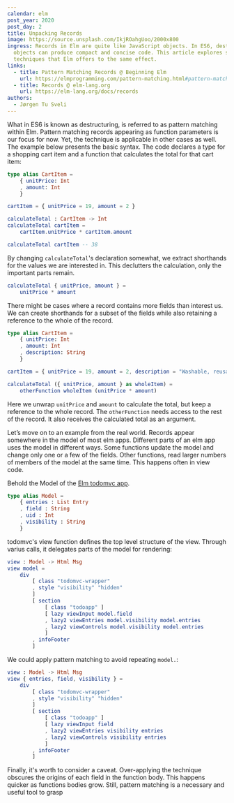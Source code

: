 ```yaml
---
calendar: elm
post_year: 2020
post_day: 2
title: Unpacking Records
image: https://source.unsplash.com/IkjROahgUoo/2000x800
ingress: Records in Elm are quite like JavaScript objects. In ES6, destructuring
  objects can produce compact and concise code. This article explores some
  techniques that Elm offers to the same effect.
links:
  - title: Pattern Matching Records @ Beginning Elm
    url: https://elmprogramming.com/pattern-matching.html#pattern-matching-records
  - title: Records @ elm-lang.org
    url: https://elm-lang.org/docs/records
authors:
  - Jørgen Tu Sveli
---
```

What in ES6 is known as destructuring, is referred to as pattern matching within Elm. Pattern matching records appearing as function parameters is our focus for now. Yet, the technique is applicable in other cases as well. The example below presents the basic syntax. The code declares a type for a shopping cart item and a function that calculates the total for that cart item:

```elm
type alias CartItem = 
    { unitPrice: Int
    , amount: Int
    }

cartItem = { unitPrice = 19, amount = 2 }

calculateTotal : CartItem -> Int
calculateTotal cartItem =
    cartItem.unitPrice * cartItem.amount

calculateTotal cartItem -- 38
```

By changing `calculateTotal`'s declaration somewhat, we extract shorthands for the values we are interested in. This declutters the calculation, only the important parts remain.

```elm
calculateTotal { unitPrice, amount } =
    unitPrice * amount
```

There might be cases where a record contains more fields than interest us. We can create shorthands for a subset of the fields while also retaining a reference to the whole of the record.

```elm
type alias CartItem = 
    { unitPrice: Int
    , amount: Int
    , description: String
    }

cartItem = { unitPrice = 19, amount = 2, description = "Washable, reusable face mask" }

calculateTotal ({ unitPrice, amount } as wholeItem) =    
    otherFunction wholeItem (unitPrice * amount)
```

Here we unwrap `unitPrice` and `amount` to calculate the total, but keep a reference to the whole record. The `otherFunction` needs access to the rest of the record. It also receives the calculated total as an argument.

Let’s move on to an example from the real world. Records appear somewhere in the model of most elm apps. Different parts of an elm app uses the model in different ways. Some functions update the model and change only one or a few of the fields. Other functions, read larger numbers of members of the model at the same time. This happens often in view code.

Behold the Model of the [Elm todomvc app](https://github.com/evancz/elm-todomvc/blob/master/src/Main.elm).

```elm
type alias Model =
    { entries : List Entry
    , field : String
    , uid : Int
    , visibility : String
    }
```

todomvc's view function defines the top level structure of the view. Through varius calls, it delegates parts of the model for rendering:

```elm
view : Model -> Html Msg
view model =
    div
        [ class "todomvc-wrapper"
        , style "visibility" "hidden"
        ]
        [ section
            [ class "todoapp" ]
            [ lazy viewInput model.field
            , lazy2 viewEntries model.visibility model.entries
            , lazy2 viewControls model.visibility model.entries
            ]
        , infoFooter
        ]
```

We could apply pattern matching to avoid repeating `model.`:

```elm
view : Model -> Html Msg
view { entries, field, visibility } =
    div
        [ class "todomvc-wrapper"
        , style "visibility" "hidden"
        ]
        [ section
            [ class "todoapp" ]
            [ lazy viewInput field
            , lazy2 viewEntries visibility entries
            , lazy2 viewControls visibility entries
            ]
        , infoFooter
        ]
```

Finally, it's worth to consider a caveat. Over-applying the technique obscures the origins of each field in the function body. This happens quicker as functions bodies grow. Still, pattern matching is a necessary and useful tool to grasp